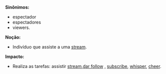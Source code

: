 
**Sinônimos:** 
* espectador
* espectadores
* viewers.

**Noção:** 
* Indivíduo que assiste a uma [stream](Stream).

**Impacto:**
* Realiza as tarefas: assistir [stream](Stream),[dar follow](Dar-Follow) , [subscribe](Subscribe), [whisper](Whisper), [cheer](Cheer).